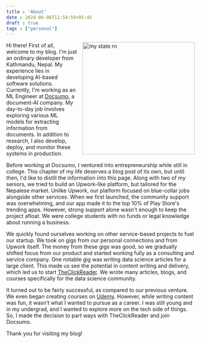 ```yaml
---
title : 'About'
date : 2024-06-06T11:54:59+05:45
draft : true
tags : ["personal"]
---
```


<img src="/img/void.jpg" alt="my state rn" align="right" style="width:300px;margin-left:15px">

Hi there! First of all, welcome to my blog. I'm just an ordinary developer from Kathmandu, Nepal. My experience lies in developing AI-based software solutions. Currently, I'm working as an ML Engineer at [Docsumo](https://docsumo.com), a document-AI company. My day-to-day job involves exploring various ML models for extracting information from documents. In addition to research, I also develop, deploy, and monitor these systems in production.

Before working at Docsumo, I ventured into entrepreneurship while still in college. This chapter of my life deserves a blog post of its own, but until then, I'd like to distill the information into this page. Along with two of my seniors, we tried to build an Upwork-like platform, but tailored for the Nepalese market. Unlike Upwork, our platform focused on blue-collar jobs alongside other services. When we first launched, the community support was overwhelming, and our app made it to the top 10% of Play Store's trending apps. However, strong support alone wasn't enough to keep the project afloat. We were college students with no funds or legal knowledge about running a business.

We quickly found ourselves working on other service-based projects to fuel our startup. We took on gigs from our personal connections and from Upwork itself. The money from these gigs was good, so we gradually shifted focus from our product and started working fully as a consulting and service company. One notable gig was writing data science articles for a large client. This made us see the potential in content writing and delivery, which led us to start [TheClickReader](https://theclickreader.com). We wrote many articles, blogs, and courses specifically for the data science community. 

It turned out to be fairly successful, as compared to our previous venture. We even began creating courses on [Udemy](https://www.udemy.com/user/856c3f66-1301-4601-99aa-73f5c9dbd619/). However, while writing content was fun, it wasn’t what I wanted to pursue as a career. I was still young and in my undergrad, and I wanted to explore more on the tech side of things. So, I made the decision to part ways with TheClickReader and join Docsumo.

Thank you for visiting my blog!